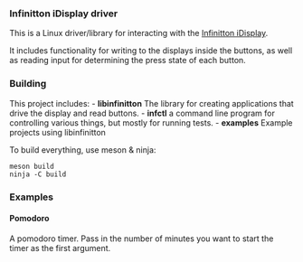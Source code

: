 ### Infinitton iDisplay driver
This is a Linux driver/library for interacting with the [Infinitton iDisplay](https://www.infinitton.com/).

It includes functionality for writing to the displays inside the buttons, as well as reading input for determining the press state of each button.

### Building
This project includes:
    - **libinfinitton** The library for creating applications that drive the display and read buttons.
    - **infctl** a command line program for controlling various things, but mostly for running tests.
    - **examples** Example projects using libinfinitton

To build everything, use meson & ninja:
```
meson build
ninja -C build
```

### Examples
#### Pomodoro
A pomodoro timer. Pass in the number of minutes you want to start the timer as the first argument.

